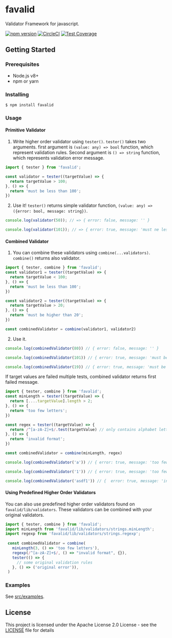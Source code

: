 # favalid

Validator Framework for javascript.

[![npm version](https://badge.fury.io/js/favalid.svg)](https://badge.fury.io/js/favalid)
[![CircleCI](https://circleci.com/gh/akito0107/favalid.svg?style=svg)](https://circleci.com/gh/akito0107/favalid)
[![Test Coverage](https://api.codeclimate.com/v1/badges/6589638b133763bcc95a/test_coverage)](https://codeclimate.com/github/akito0107/favalid/test_coverage)

## Getting Started

### Prerequisites
- Node.js v8+
- npm or yarn

### Installing
```
$ npm install favalid
```

### Usage
#### Primitive Validator
1. Write higher order validator using `tester()`.
`tester()` takes two arguments. first argument is `(value: any) => bool` function, which represent validation rules.
Second argument is `() => string` function, which represents validation error message.

```js
import { tester } from 'favalid';

const validator = tester((targetValue) => {
  return targetValue > 100;
}, () => {
  return 'must be less than 100';
})
```

2. Use it!
`tester()` returns simple validator function, `(value: any) => ({error: bool, message: string})`.

```js
console.log(validator(50)); // => { error: false, message: '' }

console.log(validator(101)); // => { error: true, message: 'must ne less than 100' }

```

#### Combined Validator
1. You can combine these validators using `combine(...validators)`.
`combine()` returns also validator.
```js
import { tester, combine } from 'favalid';
const validator1 = tester((targetValue) => {
  return targetValue < 100;
}, () => {
  return 'must be less than 100';
})

const validator2 = tester((targetValue) => {
  return targetValue > 20;
}, () => {
  return 'must be higher than 20';
})

const combinedValidator = combine(validator1, validator2)
```

2. Use it.
```js
console.log(combinedValidator(80)) // { error: false, message: '' }

console.log(combinedValidator(101)) // { error: true, message: 'must be less than 100' }

console.log(combinedValidator(19)) // { error: true, message: 'must be higher than 20' }
```

If target values are failed multiple tests, combined validator returns first failed message. 
 ```js
 import { tester, combine } from 'favalid';
 const minLength = tester((targetValue) => {
   return [....targetValue].length > 2;
 }, () => {
   return 'too few letters';
 })
 
 const regex = tester((targetValue) => {
   return /^[a-zA-Z]+$/.test(targetValue) // only contains alphabet letters.
 }, () => {
   return 'invalid format';
 })
 
 const combinedValidator = combine(minLength, regex)
 
 console.log(combinedValidator('a')) // { error: true, message: 'too few letters' }
 
 console.log(combinedValidator('1')) // { error: true, message: 'too few letters' }
 
 console.log(combinedValidator('asdf1')) // {  error: true, message: 'invalid format' }

```

#### Using Predefined Higher Order Validators
You can also use predefined higher order validators found on `favalid/lib/validators`.
These validators can be combined with your original validators.

```js
import { tester, combine } from 'favalid';
import minLength from 'favalid/lib/validators/strings.minLength';
import regexp from 'favalid/lib/validators/strings.regexp';
 
 const combinedValidator = combine(
   minLength(3, () => 'too few letters'), 
   regexp(/^[a-zA-Z]+$/, () => "invalid format", {}),
   tester(() => {
     // some original validation rules
   }, () => ('original error')),
 )

```


### Examples
See [src/examples](src/examples).

## License
This project is licensed under the Apache License 2.0 License - see the [LICENSE](LICENSE) file for details
